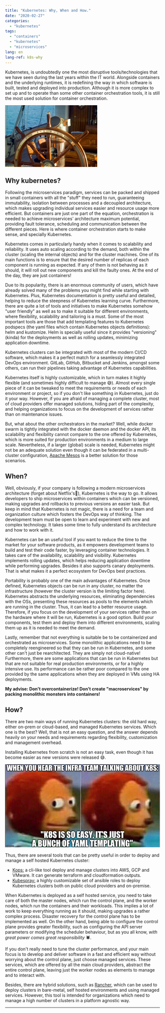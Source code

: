 ```yaml
---
title: "Kubernetes: Why, When and How."
date: "2020-02-27"
categories: 
  - "kubernetes"
tags: 
  - "containers"
  - "kubernetes"
  - "microservices"
lang: en
lang-ref: k8s-why
---
```


Kubernetes, is undoubtedly one the most disruptive tools/technologies that we have seen during the last years within the IT world. Alongside containers and the underlying runtimes, it is redefining the way in which software is built, tested and deployed into production. Although it is more complex to set up and to operate than some other container orchestration tools, it is still the most used solution for container orchestration.

![](/assets/img/imported/57m-Yacht-FLEURTJE-7929-82-300x200.jpg)

## Why kubernetes?

Following the microservices paradigm, services can be packed and shipped in small containers with all the "stuff" they need to run, guaranteeing immutability, isolation between processes and a decoupled architecture, which makes upgrading individual services easier and resource usage more efficient. But containers are just one part of the equation, orchestration is needed to achieve microservices' architecture maximum potential, providing fault tolerance, scheduling and communication between the different pieces. Here is where container orchestration starts to make sense, and specially Kubernetes.

Kubernetes comes in particularly handy when it comes to scalability and reliability. It uses auto scaling according to the demand, both within the cluster (scaling the internal objects) and for the cluster machines. One of its main functions is to ensure that the desired number of replicas of each component is running as expected. If any of them is not behaving as it should, it will roll out new components and kill the faulty ones. At the end of the day, they are just containers!

Due to its popularity, there is an enormous community of users, which have already solved many of the problems you might find while starting with Kubernetes. Plus, Kubernetes documentation is pretty useful and detailed, helping to reduce the steepness of Kubernetes learning curve. Furthermore, there are quite a lot of tools and initiatives to make Kubernetes somehow "user friendly" as well as to make it suitable for different environments, where flexibility, scalability and tailoring is a must. Some of the most important tools are those that add templating features to Kubernetes podspecs (the yaml files which contain Kubernetes objects definitions): helm and kustomize. Helm is specially useful since it provides "versioning" (kinda) for the deployments as well as rolling updates, minimizing application downtime.

Kubernetes clusters can be integrated with most of the modern CI/CD software, which makes it a perfect match for a seamlessly integrated DevOps environment. GitLab, GitHub, Bitbucket and Jenkins, amongst some others, can run their pipelines taking advantage of Kubernetes capabilities.

Kubernetes itself is highly customizable, which in turn makes it highly flexible (and sometimes highly difficult to manage 😅). Almost every single piece of it can be tweaked to meet the requirements or needs of each environment or project, so if you don't like something in Kubernetes, just do it your way. However, if you are afraid of managing a complete cluster, most of cloud providers offer managed solutions, hiding part of the complexity, and helping organizations to focus on the development of services rather than on maintenance issues.

But, what about the other orchestrators in the market? Well, while docker swarm is tightly integrated with the docker daemon and the docker API, its scalability and flexibility cannot compare to the one offered by Kubernetes, which is more suited for production environments in a medium to large scale. Nevertheless, if a larger (global) scale is needed, Kubernetes might not be an adequate solution even though it can be federated in a multi-cluster configuration, [Apache Mesos](http://mesos.apache.org/) is a better solution for those scenarios.

## When?

Well, obviously, if your company is following a modern microservices architecture (forget about Netflix's🤣), Kubernetes is the way to go. It allows developers to ship microservices within containers which can be versioned, making upgrades and rollbacks to previous versions an easier task. But keep in mind that Kubernetes is not magic, there is a need for a team and organization culture which fosters the DevOps way of thinking. The development team must be open to learn and experiment with new and complex technology. It takes some time to fully understand its architecture and how to work with it.

Kubernetes can be an useful tool if you want to reduce the time to the market for your software products, as it empowers development teams to build and test their code faster, by leveraging container technologies. It takes care of the availability, scalability and visibility. Kubernetes implements rolling updates, which helps reducing application downtime while performing upgrades. Besides it also supports canary deployments. That is what makes it a perfect ecosystem for DevOps best practices.

Portability is probably one of the main advantages of Kubernetes. Once defined, Kubernetes objects can be run in any cluster, no matter the infrastructure (however the cluster version is the limiting factor here). Kubernetes abstracts the underlying resources, eliminating dependencies with the OSs, presenting these resources as pools to the elements which are running in the cluster. Thus, it can lead to a better resource usage. Therefore, if you focus on the development of your services rather than on the hardware where it will be run, Kubernetes is a good option. Build your components, test them and deploy them into different environments, scaling them up as it is needed to meet the demand.

Lastly, remember that not everything is suitable be to be containerized and orchestrated as microservices. Some monolithic applications need to be completely reengineered so that they can be run in Kubernetes, and some other can't just be rearchitected. They are simply not cloud-native! Furthermore, there are some applications that can be run in Kubernetes but that are not suitable for real production environments, or for a highly intensive use. Its performance can be rather poor compared to the one provided by the same applications when they are deployed in VMs using HA deployments.

**My advise: Don't overcontainerize! Don't create "macroservices" by packing monolithic monsters into containers!**

## How?

There are two main ways of running Kubernetes clusters: the old hard way, either on-prem or cloud-based, and managed Kubernetes services. Which one is the best? Well, that is not an easy question, and the answer depends heavily on your needs and requirements regarding flexibility, customization and management overhead.

Installing Kubernetes from scratch is not an easy task, even though it has become easier as new versions were released 😅.

![](/assets/img/imported/EQZaQh1XUAEdDBP.jpeg)

Thus, there are several tools that can be pretty useful in order to deploy and manage a self hosted Kubernetes cluster:

- [Kops:](https://github.com/kubernetes/kops) a cli-like tool deploy and manage clusters into AWS, GCP and VMware. It can generate terraform and cloudformation outputs.
- [Kubespray:](https://github.com/kubernetes-sigs/kubespray) a highly customizable set of ansible roles to deploy Kubernetes clusters both on public cloud providers and on-premise.

When Kubernetes is deployed as a self hosted service, you need to take care of both the master nodes, which run the control plane, and the worker nodes, which run the containers and their workloads. This implies a lot of work to keep everything running as it should, making upgrades a rather complex process. Disaster recovery for the control plane has to be implemented as well. On the other hand, being able to configure the control plane provides greater flexibility, such as configuring the API server parameters or modifying the scheduler behaviour, but as you all know, _with great power comes great responsibility_ 🕷️.

If you don't really need to tune the cluster performance, and your main focus is to develop and deliver software in a fast and efficient way without worrying about the control plane, just choose managed services. These services, which are offered by all the main cloud providers, abstract the entire control plane, leaving just the worker nodes as elements to manage and to interact with.

Besides, there are hybrid solutions, such as [Rancher](https://rancher.com/products/rancher/), which can be used to deploy clusters in bare-metal, self hosted environments and using managed services. However, this tool is intended for organizations which need to manage a high number of clusters in a platform agnostic way.

* * *
